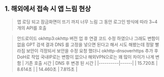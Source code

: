 ## 1. 해외에서 접속 시 앱 느림 현상
> 앱 로딩 되고 잠금화면이 뜨기 까지 너무 느림
> 그 동안 로그인 방식에 따라 3~4개의 API를 호출

> 안드로이드 okhttp3:okhttp 버전 업 후 연결 코드 수정 하였으나 그래도 변함이 없음
> GPT 검색 결과 DNS 를 고정을 넣으면 된다고 해서 시도 해봤는데 정말 빨라짐
> 보안이 걱정되서 보안을 수정 요청 했더니 okhttp-dnsoverhttps 추가 후 DoH로 작업
> 국내IP로는 변함이 없으나 해외VPN으로는 꽤 많이 차이가 나게 변함
| 기존 호출 시간 | DNS 후 변경 된 시간 |
|----------|------|
| 15.720초 | 8.614초 |
| 14.460초 | 7.815초 |
